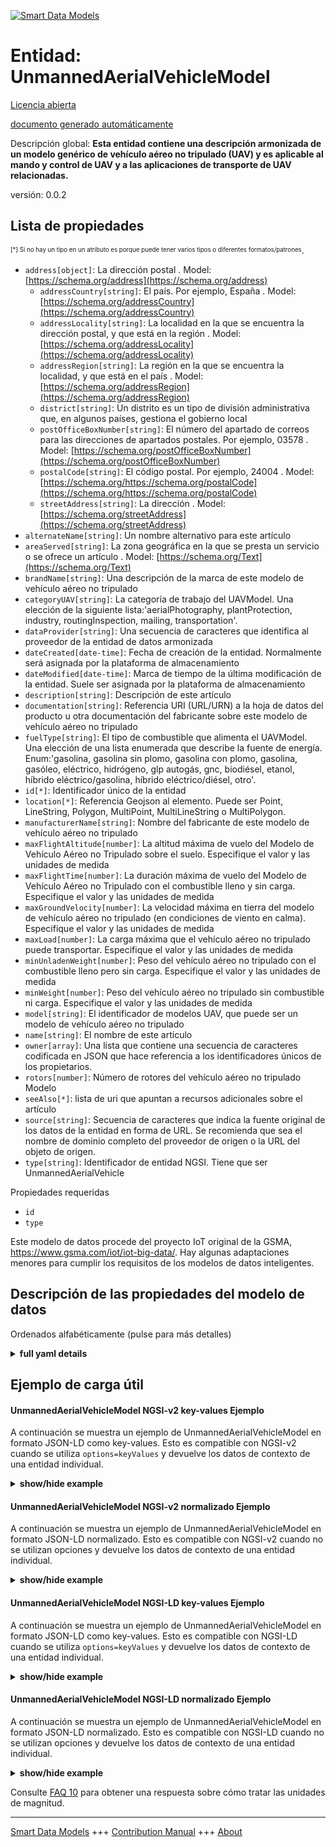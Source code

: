 <!-- 10-Header -->    
[![Smart Data Models](https://smartdatamodels.org/wp-content/uploads/2022/01/SmartDataModels_logo.png "Logo")](https://smartdatamodels.org)    
Entidad: UnmannedAerialVehicleModel    
===================================<!-- /10-Header -->    
<!-- 15-License -->    
[Licencia abierta](https://github.com/smart-data-models//dataModel.UnmannedAerialVehicle/blob/master/UnmannedAerialVehicleModel/LICENSE.md)    
[documento generado automáticamente](https://docs.google.com/presentation/d/e/2PACX-1vTs-Ng5dIAwkg91oTTUdt8ua7woBXhPnwavZ0FxgR8BsAI_Ek3C5q97Nd94HS8KhP-r_quD4H0fgyt3/pub?start=false&loop=false&delayms=3000#slide=id.gb715ace035_0_60)    
<!-- /15-License -->    
<!-- 20-Description -->    
Descripción global: **Esta entidad contiene una descripción armonizada de un modelo genérico de vehículo aéreo no tripulado (UAV) y es aplicable al mando y control de UAV y a las aplicaciones de transporte de UAV relacionadas.**    
versión: 0.0.2    
<!-- /20-Description -->    
<!-- 30-PropertiesList -->    
## Lista de propiedades    
<sup><sub>[*] Si no hay un tipo en un atributo es porque puede tener varios tipos o diferentes formatos/patrones</sub></sup>.    
- `address[object]`: La dirección postal  . Model: [https://schema.org/address](https://schema.org/address)	- `addressCountry[string]`: El país. Por ejemplo, España  . Model: [https://schema.org/addressCountry](https://schema.org/addressCountry)    
	- `addressLocality[string]`: La localidad en la que se encuentra la dirección postal, y que está en la región  . Model: [https://schema.org/addressLocality](https://schema.org/addressLocality)    
	- `addressRegion[string]`: La región en la que se encuentra la localidad, y que está en el país  . Model: [https://schema.org/addressRegion](https://schema.org/addressRegion)    
	- `district[string]`: Un distrito es un tipo de división administrativa que, en algunos países, gestiona el gobierno local      
	- `postOfficeBoxNumber[string]`: El número del apartado de correos para las direcciones de apartados postales. Por ejemplo, 03578  . Model: [https://schema.org/postOfficeBoxNumber](https://schema.org/postOfficeBoxNumber)    
	- `postalCode[string]`: El código postal. Por ejemplo, 24004  . Model: [https://schema.org/https://schema.org/postalCode](https://schema.org/https://schema.org/postalCode)    
	- `streetAddress[string]`: La dirección  . Model: [https://schema.org/streetAddress](https://schema.org/streetAddress)    
- `alternateName[string]`: Un nombre alternativo para este artículo  - `areaServed[string]`: La zona geográfica en la que se presta un servicio o se ofrece un artículo  . Model: [https://schema.org/Text](https://schema.org/Text)- `brandName[string]`: Una descripción de la marca de este modelo de vehículo aéreo no tripulado  - `categoryUAV[string]`: La categoría de trabajo del UAVModel. Una elección de la siguiente lista:'aerialPhotography, plantProtection, industry, routingInspection, mailing, transportation'.  - `dataProvider[string]`: Una secuencia de caracteres que identifica al proveedor de la entidad de datos armonizada  - `dateCreated[date-time]`: Fecha de creación de la entidad. Normalmente será asignada por la plataforma de almacenamiento  - `dateModified[date-time]`: Marca de tiempo de la última modificación de la entidad. Suele ser asignada por la plataforma de almacenamiento  - `description[string]`: Descripción de este artículo  - `documentation[string]`: Referencia URI (URL/URN) a la hoja de datos del producto u otra documentación del fabricante sobre este modelo de vehículo aéreo no tripulado  - `fuelType[string]`: El tipo de combustible que alimenta el UAVModel. Una elección de una lista enumerada que describe la fuente de energía. Enum:'gasolina, gasolina sin plomo, gasolina con plomo, gasolina, gasóleo, eléctrico, hidrógeno, glp autogás, gnc, biodiésel, etanol, híbrido eléctrico/gasolina, híbrido eléctrico/diésel, otro'.  - `id[*]`: Identificador único de la entidad  - `location[*]`: Referencia Geojson al elemento. Puede ser Point, LineString, Polygon, MultiPoint, MultiLineString o MultiPolygon.  - `manufacturerName[string]`: Nombre del fabricante de este modelo de vehículo aéreo no tripulado  - `maxFlightAltitude[number]`: La altitud máxima de vuelo del Modelo de Vehículo Aéreo no Tripulado sobre el suelo. Especifique el valor y las unidades de medida  - `maxFlightTime[number]`: La duración máxima de vuelo del Modelo de Vehículo Aéreo no Tripulado con el combustible lleno y sin carga. Especifique el valor y las unidades de medida  - `maxGroundVelocity[number]`: La velocidad máxima en tierra del modelo de vehículo aéreo no tripulado (en condiciones de viento en calma). Especifique el valor y las unidades de medida  - `maxLoad[number]`: La carga máxima que el vehículo aéreo no tripulado puede transportar. Especifique el valor y las unidades de medida  - `minUnladenWeight[number]`: Peso del vehículo aéreo no tripulado con el combustible lleno pero sin carga. Especifique el valor y las unidades de medida  - `minWeight[number]`: Peso del vehículo aéreo no tripulado sin combustible ni carga. Especifique el valor y las unidades de medida  - `model[string]`: El identificador de modelos UAV, que puede ser un modelo de vehículo aéreo no tripulado  - `name[string]`: El nombre de este artículo  - `owner[array]`: Una lista que contiene una secuencia de caracteres codificada en JSON que hace referencia a los identificadores únicos de los propietarios.  - `rotors[number]`: Número de rotores del vehículo aéreo no tripulado Modelo  - `seeAlso[*]`: lista de uri que apuntan a recursos adicionales sobre el artículo  - `source[string]`: Secuencia de caracteres que indica la fuente original de los datos de la entidad en forma de URL. Se recomienda que sea el nombre de dominio completo del proveedor de origen o la URL del objeto de origen.  - `type[string]`: Identificador de entidad NGSI. Tiene que ser UnmannedAerialVehicle  <!-- /30-PropertiesList -->    
<!-- 35-RequiredProperties -->    
Propiedades requeridas    
- `id`  - `type`  <!-- /35-RequiredProperties -->    
<!-- 40-RequiredProperties -->    
Este modelo de datos procede del proyecto IoT original de la GSMA, https://www.gsma.com/iot/iot-big-data/. Hay algunas adaptaciones menores para cumplir los requisitos de los modelos de datos inteligentes.    
<!-- /40-RequiredProperties -->    
<!-- 50-DataModelHeader -->    
## Descripción de las propiedades del modelo de datos    
Ordenados alfabéticamente (pulse para más detalles)    
<!-- /50-DataModelHeader -->    
<!-- 60-ModelYaml -->    
<details><summary><strong>full yaml details</strong></summary>      
```yaml    
UnmannedAerialVehicleModel:      
  description: This entity contains a harmonised description of a generic Unmanned Ariel Vehicle (UAV) model and is applicable to UAV command and control and related UAV transport applications.      
  properties:      
    address:      
      description: The mailing address      
      properties:      
        addressCountry:      
          description: 'The country. For example, Spain'      
          type: string      
          x-ngsi:      
            model: https://schema.org/addressCountry      
            type: Property      
        addressLocality:      
          description: 'The locality in which the street address is, and which is in the region'      
          type: string      
          x-ngsi:      
            model: https://schema.org/addressLocality      
            type: Property      
        addressRegion:      
          description: 'The region in which the locality is, and which is in the country'      
          type: string      
          x-ngsi:      
            model: https://schema.org/addressRegion      
            type: Property      
        district:      
          description: 'A district is a type of administrative division that, in some countries, is managed by the local government'      
          type: string      
          x-ngsi:      
            type: Property      
        postOfficeBoxNumber:      
          description: 'The post office box number for PO box addresses. For example, 03578'      
          type: string      
          x-ngsi:      
            model: https://schema.org/postOfficeBoxNumber      
            type: Property      
        postalCode:      
          description: 'The postal code. For example, 24004'      
          type: string      
          x-ngsi:      
            model: https://schema.org/https://schema.org/postalCode      
            type: Property      
        streetAddress:      
          description: The street address      
          type: string      
          x-ngsi:      
            model: https://schema.org/streetAddress      
            type: Property      
        streetNr:      
          description: Number identifying a specific property on a public street      
          type: string      
          x-ngsi:      
            type: Property      
      type: object      
      x-ngsi:      
        model: https://schema.org/address      
        type: Property      
    alternateName:      
      description: An alternative name for this item      
      type: string      
      x-ngsi:      
        type: Property      
    areaServed:      
      description: The geographic area where a service or offered item is provided      
      type: string      
      x-ngsi:      
        model: https://schema.org/Text      
        type: Property      
    brandName:      
      description: A description of the brand name of this Unmanned Aerial Vehicle Model      
      type: string      
      x-ngsi:      
        type: Property      
    categoryUAV:      
      description: 'The work category of the UAVModel. A choice from the following listnum:''aerialPhotography, plantProtection, industry, routingInspection, mailing, transportation'''      
      enum:      
        - aerialPhotography      
        - industry      
        - mailing      
        - plantProtection      
        - routingInspection      
        - transportation      
      type: string      
      x-ngsi:      
        type: Property      
    dataProvider:      
      description: A sequence of characters identifying the provider of the harmonised data entity      
      type: string      
      x-ngsi:      
        type: Property      
    dateCreated:      
      description: Entity creation timestamp. This will usually be allocated by the storage platform      
      format: date-time      
      type: string      
      x-ngsi:      
        type: Property      
    dateModified:      
      description: Timestamp of the last modification of the entity. This will usually be allocated by the storage platform      
      format: date-time      
      type: string      
      x-ngsi:      
        type: Property      
    description:      
      description: A description of this item      
      type: string      
      x-ngsi:      
        type: Property      
    documentation:      
      description: URI reference (URL/URN) to Product Data Sheet or other manufacturers documentation about this Unmanned Aerial Vehicle Model      
      type: string      
      x-ngsi:      
        type: Property      
    fuelType:      
      description: 'The fuel type powering the UAVModel. A choice from an enumerated list describing the power source. Enum:''gasoline, petrol(unleaded), petrol(leaded), petrol, diesel, electric, hydrogen, lpg autogas, cng, biodiesel, ethanol, hybrid electric/petrol, hybrid electric/diesel, other'''      
      enum:      
        - biodiesel      
        - cng      
        - diesel      
        - electric      
        - ethanol      
        - gasoline      
        - hybrid electric/petrol      
        - hybrid electric/diesel      
        - hydrogen      
        - lpgAutogas      
        - other      
        - petrol      
        - petrol(unleaded)      
        - petrol(leaded)      
      type: string      
      x-ngsi:      
        type: Property      
    id:      
      anyOf:      
        - description: Identifier format of any NGSI entity      
          maxLength: 256      
          minLength: 1      
          pattern: ^[\w\-\.\{\}\$\+\*\[\]`|~^@!,:\\]+$      
          type: string      
          x-ngsi:      
            type: Property      
        - description: Identifier format of any NGSI entity      
          format: uri      
          type: string      
          x-ngsi:      
            type: Property      
      description: Unique identifier of the entity      
      x-ngsi:      
        type: Property      
    location:      
      description: 'Geojson reference to the item. It can be Point, LineString, Polygon, MultiPoint, MultiLineString or MultiPolygon'      
      oneOf:      
        - description: Geojson reference to the item. Point      
          properties:      
            bbox:      
              items:      
                type: number      
              minItems: 4      
              type: array      
            coordinates:      
              items:      
                type: number      
              minItems: 2      
              type: array      
            type:      
              enum:      
                - Point      
              type: string      
          required:      
            - type      
            - coordinates      
          title: GeoJSON Point      
          type: object      
          x-ngsi:      
            type: GeoProperty      
        - description: Geojson reference to the item. LineString      
          properties:      
            bbox:      
              items:      
                type: number      
              minItems: 4      
              type: array      
            coordinates:      
              items:      
                items:      
                  type: number      
                minItems: 2      
                type: array      
              minItems: 2      
              type: array      
            type:      
              enum:      
                - LineString      
              type: string      
          required:      
            - type      
            - coordinates      
          title: GeoJSON LineString      
          type: object      
          x-ngsi:      
            type: GeoProperty      
        - description: Geojson reference to the item. Polygon      
          properties:      
            bbox:      
              items:      
                type: number      
              minItems: 4      
              type: array      
            coordinates:      
              items:      
                items:      
                  items:      
                    type: number      
                  minItems: 2      
                  type: array      
                minItems: 4      
                type: array      
              type: array      
            type:      
              enum:      
                - Polygon      
              type: string      
          required:      
            - type      
            - coordinates      
          title: GeoJSON Polygon      
          type: object      
          x-ngsi:      
            type: GeoProperty      
        - description: Geojson reference to the item. MultiPoint      
          properties:      
            bbox:      
              items:      
                type: number      
              minItems: 4      
              type: array      
            coordinates:      
              items:      
                items:      
                  type: number      
                minItems: 2      
                type: array      
              type: array      
            type:      
              enum:      
                - MultiPoint      
              type: string      
          required:      
            - type      
            - coordinates      
          title: GeoJSON MultiPoint      
          type: object      
          x-ngsi:      
            type: GeoProperty      
        - description: Geojson reference to the item. MultiLineString      
          properties:      
            bbox:      
              items:      
                type: number      
              minItems: 4      
              type: array      
            coordinates:      
              items:      
                items:      
                  items:      
                    type: number      
                  minItems: 2      
                  type: array      
                minItems: 2      
                type: array      
              type: array      
            type:      
              enum:      
                - MultiLineString      
              type: string      
          required:      
            - type      
            - coordinates      
          title: GeoJSON MultiLineString      
          type: object      
          x-ngsi:      
            type: GeoProperty      
        - description: Geojson reference to the item. MultiLineString      
          properties:      
            bbox:      
              items:      
                type: number      
              minItems: 4      
              type: array      
            coordinates:      
              items:      
                items:      
                  items:      
                    items:      
                      type: number      
                    minItems: 2      
                    type: array      
                  minItems: 4      
                  type: array      
                type: array      
              type: array      
            type:      
              enum:      
                - MultiPolygon      
              type: string      
          required:      
            - type      
            - coordinates      
          title: GeoJSON MultiPolygon      
          type: object      
          x-ngsi:      
            type: GeoProperty      
      x-ngsi:      
        type: GeoProperty      
    manufacturerName:      
      description: The name of the manufacturer of this Unmanned Aerial Vehicle Model      
      type: string      
      x-ngsi:      
        type: Property      
    maxFlightAltitude:      
      description: The maximum flight altitude of the Unmanned Aerial Vehicle Model above ground. Specify value and units of measure      
      type: number      
      x-ngsi:      
        type: Property      
    maxFlightTime:      
      description: The maximum duration of flight of the Unmanned Aerial Vehicle Model with full fuel and no load. Specify value and units of measure      
      type: number      
      x-ngsi:      
        type: Property      
    maxGroundVelocity:      
      description: The maximum ground velocity of the Unmanned Aerial Vehicle Model (under still wind conditions). Specify value and units of measure      
      type: number      
      x-ngsi:      
        type: Property      
    maxLoad:      
      description: The maximum load that the Unmanned Aerial Vehicle is permitted to transport. Specify value and units of measure      
      type: number      
      x-ngsi:      
        type: Property      
    minUnladenWeight:      
      description: The weight of the Unmanned Aerial Vehicle with full fuel but no load. Specify value and units of measure      
      type: number      
      x-ngsi:      
        type: Property      
    minWeight:      
      description: The weight of the Unmanned Aerial Vehicle without fuel or load. Specify value and units of measure      
      type: number      
      x-ngsi:      
        type: Property      
    model:      
      description: 'The UAV models identifier, which may be a Unmanned Aerial Vehicle Model'      
      type: string      
      x-ngsi:      
        type: Property      
    name:      
      description: The name of this item      
      type: string      
      x-ngsi:      
        type: Property      
    owner:      
      description: A List containing a JSON encoded sequence of characters referencing the unique Ids of the owner(s)      
      items:      
        anyOf:      
          - description: Identifier format of any NGSI entity      
            maxLength: 256      
            minLength: 1      
            pattern: ^[\w\-\.\{\}\$\+\*\[\]`|~^@!,:\\]+$      
            type: string      
            x-ngsi:      
              type: Property      
          - description: Identifier format of any NGSI entity      
            format: uri      
            type: string      
            x-ngsi:      
              type: Property      
        description: Unique identifier of the entity      
        x-ngsi:      
          type: Property      
      type: array      
      x-ngsi:      
        type: Property      
    rotors:      
      description: The number of the rotors of the Unmanned Aerial Vehicle Model      
      type: number      
      x-ngsi:      
        type: Property      
    seeAlso:      
      description: list of uri pointing to additional resources about the item      
      oneOf:      
        - items:      
            format: uri      
            type: string      
          minItems: 1      
          type: array      
        - format: uri      
          type: string      
      x-ngsi:      
        type: Property      
    source:      
      description: 'A sequence of characters giving the original source of the entity data as a URL. Recommended to be the fully qualified domain name of the source provider, or the URL to the source object'      
      type: string      
      x-ngsi:      
        type: Property      
    type:      
      description: NGSI Entity identifier. It has to be UnmannedAerialVehicle      
      enum:      
        - UnmannedAerialVehicleModel      
      type: string      
      x-ngsi:      
        type: Property      
  required:      
    - id      
    - type      
  type: object      
  x-derived-from: ""      
  x-disclaimer: 'Redistribution and use in source and binary forms, with or without modification, are permitted  provided that the license conditions are met. Copyleft (c) 2022 Contributors to Smart Data Models Program'      
  x-license-url: https://github.com/smart-data-models/dataModel.UnmannedAerialVehicle/blob/master/UnmannedAerialVehicleModel/LICENSE.md      
  x-model-schema: https://smart-data-models.github.io/dataModel.UnmannedAerialVehicleModel/UnmannedAerialVehicleModel/schema.json      
  x-model-tags: GSMA      
  x-version: 0.0.2      
```    
</details>      
<!-- /60-ModelYaml -->    
<!-- 70-MiddleNotes -->    
<!-- /70-MiddleNotes -->    
<!-- 80-Examples -->    
## Ejemplo de carga útil    
#### UnmannedAerialVehicleModel NGSI-v2 key-values Ejemplo    
A continuación se muestra un ejemplo de UnmannedAerialVehicleModel en formato JSON-LD como key-values. Esto es compatible con NGSI-v2 cuando se utiliza `options=keyValues` y devuelve los datos de contexto de una entidad individual.    
<details><summary><strong>show/hide example</strong></summary>      
```json  
{  
  "id": "urn:ngsi-ld:UAVModel:6f4439d2-5925-11e8-a0ef-53719253dbbd",  
  "type": "UnmannedAerialVehicleModel",  
  "source": "https://source.example.com",  
  "dataProvider": "https://provider.example.com",  
  "model": "ACME Recon",  
  "documentation": "http://example.com/products-services/aircraft/the-recon.html",  
  "description": "The Recon was constructed and designed to offer a clear payload view, with the motor and propeller system aft of the payload. It is smaller and more versatile than many drones, yet robust enough for harsh environment operations. The wingspan is 2.3 meters. An affordable, versatile, and flexible drone for a multitude of uses.",  
  "manufacturerName": "ACME UAVs",  
  "brandName": "Airv",  
  "categoryUAV": "aerialPhotography",  
  "rotors": 4,  
  "fuelType": "gasoline",  
  "maxFlightTime": 100,  
  "maxFlightAltitude": 1000,  
  "maxGroundVelocity": 100,  
  "minWeight": 1,  
  "minUnladenWeight": 1.5,  
  "maxLoad": 0.8  
}  
```  
</details>    
#### UnmannedAerialVehicleModel NGSI-v2 normalizado Ejemplo    
A continuación se muestra un ejemplo de UnmannedAerialVehicleModel en formato JSON-LD normalizado. Esto es compatible con NGSI-v2 cuando no se utilizan opciones y devuelve los datos de contexto de una entidad individual.    
<details><summary><strong>show/hide example</strong></summary>      
```json  
{  
  "id": "urn:ngsi-ld:UAVModel:6f4439d2-5925-11e8-a0ef-53719253dbbd",  
  "type": "UnmannedAerialVehicleModel",  
  "source": {  
    "type": "Text",  
    "value": "https://source.example.com"  
  },  
  "dataProvider": {  
    "type": "Text",  
    "value": "https://provider.example.com"  
  },  
  "model": {  
    "type": "Text",  
    "value": "ACME Recon"  
  },  
  "documentation": {  
    "type": "Text",  
    "value": "http://example.com/products-services/aircraft/the-recon.html"  
  },  
  "description": {  
    "type": "Text",  
    "value": "The Recon was constructed and designed to offer a clear payload view, with the motor and propeller system aft of the payload. It is smaller and more versatile than many drones, yet robust enough for harsh environment operations. The wingspan is 2.3 meters. An affordable, versatile, and flexible drone for a multitude of uses."  
  },  
  "manufacturerName": {  
    "type": "Text",  
    "value": "ACME UAVs"  
  },  
  "brandName": {  
    "type": "Text",  
    "value": "Airv"  
  },  
  "categoryUAV": {  
    "type": "Text",  
    "value": "aerialPhotography"  
  },  
  "rotors": {  
    "type": "Number",  
    "value": 4  
  },  
  "fuelType": {  
    "type": "Text",  
    "value": "gasoline"  
  },  
  "maxFlightTime": {  
    "type": "Number",  
    "value": 100  
  },  
  "maxFlightAltitude": {  
    "type": "Number",  
    "value": 1000  
  },  
  "maxGroundVelocity": {  
    "type": "Number",  
    "value": 100  
  },  
  "minWeight": {  
    "type": "Boolean",  
    "value": true  
  },  
  "minUnladenWeight": {  
    "type": "Number",  
    "value": 1.5  
  },  
  "maxLoad": {  
    "type": "Number",  
    "value": 0.8  
  }  
}  
```  
</details>    
#### UnmannedAerialVehicleModel NGSI-LD key-values Ejemplo    
A continuación se muestra un ejemplo de UnmannedAerialVehicleModel en formato JSON-LD como key-values. Esto es compatible con NGSI-LD cuando se utiliza `options=keyValues` y devuelve los datos de contexto de una entidad individual.    
<details><summary><strong>show/hide example</strong></summary>      
```json  
{  
  "@context": [  
    "https://smart-data-models.github.io/dataModel.UnmannedAerialVehicleModel/UnmannedAerialVehicleModel/context.jsonld",  
    "https://raw.githubusercontent.com/smart-data-models/dataModel.UnmannedAerialVehicle/master/context.jsonld"  
  ],  
  "id": "urn:ngsi-ld:UAVModel:6f4439d2-5925-11e8-a0ef-53719253dbbd",  
  "type": "UnmannedAerialVehicleModel",  
  "source": "https://source.example.com",  
  "dataProvider": "https://provider.example.com",  
  "model": "ACME Recon",  
  "documentation": "http://example.com/products-services/aircraft/the-recon.html",  
  "description": "The Recon was constructed and designed to offer a clear payload view, with the motor and propeller system aft of the payload. It is smaller and more versatile than many drones, yet robust enough for harsh environment operations. The wingspan is 2.3 meters. An affordable, versatile, and flexible drone for a multitude of uses.",  
  "manufacturerName": "ACME UAVs",  
  "brandName": "Airv",  
  "categoryUAV": "aerialPhotography",  
  "rotors": 4,  
  "fuelType": "gasoline",  
  "maxFlightTime": 100,  
  "maxFlightAltitude": 1000,  
  "maxGroundVelocity": 100,  
  "minWeight": 1,  
  "minUnladenWeight": 1.5,  
  "maxLoad": 0.8  
}  
```  
</details>    
#### UnmannedAerialVehicleModel NGSI-LD normalizado Ejemplo    
A continuación se muestra un ejemplo de UnmannedAerialVehicleModel en formato JSON-LD normalizado. Esto es compatible con NGSI-LD cuando no se utilizan opciones y devuelve los datos de contexto de una entidad individual.    
<details><summary><strong>show/hide example</strong></summary>      
```json  
{  
    "@context": [  
        "https://smart-data-models.github.io/dataModel.UnmannedAerialVehicleModel/UnmannedAerialVehicleModel/context.jsonld",  
        "https://raw.githubusercontent.com/smart-data-models/dataModel.UnmannedAerialVehicle/master/context.jsonld"  
    ],  
    "id": "urn:ngsi-ld:UAVModel:6f4439d2-5925-11e8-a0ef-53719253dbbd",  
    "type": "UnmannedAerialVehicleModel",  
    "source": {  
        "type": "Property",  
        "value": "https://source.example.com"  
    },  
    "dataProvider": {  
        "type": "Property",  
        "value": "https://provider.example.com"  
    },  
    "model": {  
        "type": "Property",  
        "value": "ACME Recon"  
    },  
    "documentation": {  
        "type": "Property",  
        "value": {  
            "@value": "http://example.com/products-services/aircraft/the-recon.html",  
            "@type": "https://schema.org/url"  
        }  
    },  
    "description": {  
        "type": "Property",  
        "value": "The Recon was constructed and designed to offer a clear payload view, with the motor and propeller system aft of the payload. It is smaller and more versatile than many drones, yet robust enough for harsh environment operations. The wingspan is 2.3 meters. An affordable, versatile, and flexible drone for a multitude of uses."  
    },  
    "manufacturerName": {  
        "type": "Property",  
        "value": "ACME UAVs"  
    },  
    "brandName": {  
        "type": "Property",  
        "value": "Airv"  
    },  
    "categoryUAV": {  
        "type": "Property",  
        "value": "aerialPhotography"  
    },  
    "rotors": {  
        "type": "Property",  
        "value": 4  
    },  
    "fuelType": {  
        "type": "Property",  
        "value": "gasoline"  
    },  
    "maxFlightTime": {  
        "type": "Property",  
        "value": 100,  
        "unitCode": "HUR"  
    },  
    "maxFlightAltitude": {  
        "type": "Property",  
        "value": 1000,  
        "unitCode": "MTR"  
    },  
    "maxGroundVelocity": {  
        "type": "Property",  
        "value": 100,  
        "unitCode": "MTS"  
    },  
    "minWeight": {  
        "type": "Property",  
        "value": 1,  
        "unitCode": "KGM"  
    },  
    "minUnladenWeight": {  
        "type": "Property",  
        "value": 1.5,  
        "unitCode": "KGM"  
    },  
    "maxLoad": {  
        "type": "Property",  
        "value": 0.8,  
        "unitCode": "KGM"  
    }  
}  
```  
</details><!-- /80-Examples -->    
<!-- 90-FooterNotes -->    
<!-- /90-FooterNotes -->    
<!-- 95-Units -->    
Consulte [FAQ 10](https://smartdatamodels.org/index.php/faqs/) para obtener una respuesta sobre cómo tratar las unidades de magnitud.    
<!-- /95-Units -->    
<!-- 97-LastFooter -->    
---    
[Smart Data Models](https://smartdatamodels.org) +++ [Contribution Manual](https://bit.ly/contribution_manual) +++ [About](https://bit.ly/Introduction_SDM)<!-- /97-LastFooter -->    
